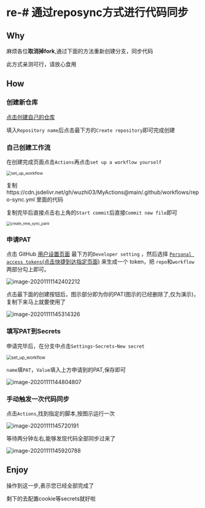 # re-# 通过reposync方式进行代码同步

## Why


麻烦各位**取消掉fork**,通过下面的方法重新创建分支，同步代码

此方式亲测可行，请放心食用

## How

### 创建新仓库

[点击创建自己的仓库](https://github.com/new)

填入`Repository name`后点击最下方的`Create repository`即可完成创建



### 自己创建工作流

在创建完成页面点击`Actions`再点击`set up a workflow yourself`

<img src="assets/set_up_workflow.png" alt="set_up_workflow" style="zoom:75%;" />

复制https://cdn.jsdelivr.net/gh/wuzhi03/MyActions@main/.github/workflows/repo-sync.yml 里面的代码

复制完毕后直接点击右上角的`Start commit`后直接`Commit new file`即可

<img src="assets/create_new_sync_yaml.png" alt="create_new_sync_yaml" style="zoom: 67%;" />

### 申请PAT

点击 GitHub [用户设置页面](https://github.com/settings) 最下方的`Developer setting` ，然后选择 [`Personal access tokens`(点击快捷到达指定页面)](https://github.com/settings/tokens/new) 来生成一个 token，把 `repo`和`workflow` 两部分勾上即可。

![image-20201111142402212](assets/new_access_token.png)

点击最下面的创建按钮后，图示部分即为你的PAT(图示的已经删除了,仅为演示)，复制下来马上就要使用了

![image-20201111145314326](assets/your_new_token.png)



### 填写PAT到Secrets

申请完毕后，在分支中点击`Settings`-`Secrets`-`New secret`

<img src="assets/new_repository_secret.png" alt="set_up_workflow" style="zoom:80%;" />

`name`填`PAT`，`Value`填入上方申请到的PAT,保存即可

![image-20201111144804807](assets/set_sectet_pat.png)



### 手动触发一次代码同步

点击`Actions`,找到指定的脚本,按图示运行一次

![image-20201111145720191](assets/run_reposync_actions.png)

等待两分钟左右,能够发现代码全部同步过来了

![image-20201111145920788](assets/reposync_result.png)

## Enjoy

操作到这一步,表示您已经全部完成了

剩下的去配置cookie等secrets就好啦

